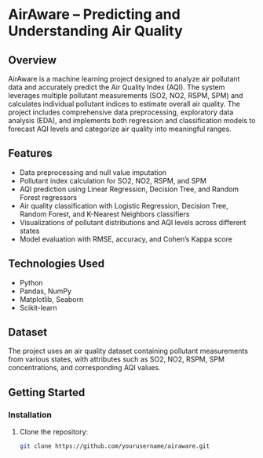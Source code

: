 # AirAware – Predicting and Understanding Air Quality

## Overview
AirAware is a machine learning project designed to analyze air pollutant data and accurately predict the Air Quality Index (AQI). The system leverages multiple pollutant measurements (SO2, NO2, RSPM, SPM) and calculates individual pollutant indices to estimate overall air quality. The project includes comprehensive data preprocessing, exploratory data analysis (EDA), and implements both regression and classification models to forecast AQI levels and categorize air quality into meaningful ranges.

## Features
- Data preprocessing and null value imputation
- Pollutant index calculation for SO2, NO2, RSPM, and SPM
- AQI prediction using Linear Regression, Decision Tree, and Random Forest regressors
- Air quality classification with Logistic Regression, Decision Tree, Random Forest, and K-Nearest Neighbors classifiers
- Visualizations of pollutant distributions and AQI levels across different states
- Model evaluation with RMSE, accuracy, and Cohen’s Kappa score

## Technologies Used
- Python
- Pandas, NumPy
- Matplotlib, Seaborn
- Scikit-learn

## Dataset
The project uses an air quality dataset containing pollutant measurements from various states, with attributes such as SO2, NO2, RSPM, SPM concentrations, and corresponding AQI values.

## Getting Started

### Installation
1. Clone the repository:
   ```bash
   git clone https://github.com/yourusername/airaware.git
